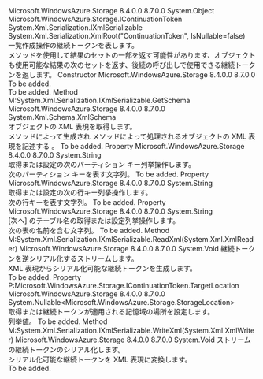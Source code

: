 <Type Name="TableContinuationToken" FullName="Microsoft.WindowsAzure.Storage.Table.TableContinuationToken">
  <TypeSignature Language="C#" Value="public sealed class TableContinuationToken : Microsoft.WindowsAzure.Storage.IContinuationToken, System.Xml.Serialization.IXmlSerializable" />
  <TypeSignature Language="ILAsm" Value=".class public auto ansi serializable sealed beforefieldinit TableContinuationToken extends System.Object implements class Microsoft.WindowsAzure.Storage.IContinuationToken, class System.Xml.Serialization.IXmlSerializable" />
  <TypeSignature Language="DocId" Value="T:Microsoft.WindowsAzure.Storage.Table.TableContinuationToken" />
  <TypeSignature Language="VB.NET" Value="Public NotInheritable Class TableContinuationToken&#xA;Implements IContinuationToken, IXmlSerializable" />
  <TypeSignature Language="F#" Value="type TableContinuationToken = class&#xA;    interface IContinuationToken&#xA;    interface IXmlSerializable" />
  <AssemblyInfo>
    <AssemblyName>Microsoft.WindowsAzure.Storage</AssemblyName>
    <AssemblyVersion>8.4.0.0</AssemblyVersion>
    <AssemblyVersion>8.7.0.0</AssemblyVersion>
  </AssemblyInfo>
  <Base>
    <BaseTypeName>System.Object</BaseTypeName>
  </Base>
  <Interfaces>
    <Interface>
      <InterfaceName>Microsoft.WindowsAzure.Storage.IContinuationToken</InterfaceName>
    </Interface>
    <Interface>
      <InterfaceName>System.Xml.Serialization.IXmlSerializable</InterfaceName>
    </Interface>
  </Interfaces>
  <Attributes>
    <Attribute>
      <AttributeName>System.Xml.Serialization.XmlRoot("ContinuationToken", IsNullable=false)</AttributeName>
    </Attribute>
  </Attributes>
  <Docs>
    <summary>
            一覧作成操作の継続トークンを表します。 
            </summary>
    <remarks>メソッドを使用して結果のセットの一部を返す可能性があります、<see cref="T:Microsoft.WindowsAzure.Storage.Table.TableResultSegment" />オブジェクトも使用可能な結果の次のセットを返す、後続の呼び出しで使用できる継続トークンを返します。 </remarks>
  </Docs>
  <Members>
    <Member MemberName=".ctor">
      <MemberSignature Language="C#" Value="public TableContinuationToken ();" />
      <MemberSignature Language="ILAsm" Value=".method public hidebysig specialname rtspecialname instance void .ctor() cil managed" />
      <MemberSignature Language="DocId" Value="M:Microsoft.WindowsAzure.Storage.Table.TableContinuationToken.#ctor" />
      <MemberSignature Language="VB.NET" Value="Public Sub New ()" />
      <MemberType>Constructor</MemberType>
      <AssemblyInfo>
        <AssemblyName>Microsoft.WindowsAzure.Storage</AssemblyName>
        <AssemblyVersion>8.4.0.0</AssemblyVersion>
        <AssemblyVersion>8.7.0.0</AssemblyVersion>
      </AssemblyInfo>
      <Parameters />
      <Docs>
        <summary>To be added.</summary>
        <remarks>To be added.</remarks>
      </Docs>
    </Member>
    <Member MemberName="GetSchema">
      <MemberSignature Language="C#" Value="public System.Xml.Schema.XmlSchema GetSchema ();" />
      <MemberSignature Language="ILAsm" Value=".method public hidebysig newslot virtual instance class System.Xml.Schema.XmlSchema GetSchema() cil managed" />
      <MemberSignature Language="DocId" Value="M:Microsoft.WindowsAzure.Storage.Table.TableContinuationToken.GetSchema" />
      <MemberSignature Language="VB.NET" Value="Public Function GetSchema () As XmlSchema" />
      <MemberSignature Language="F#" Value="abstract member GetSchema : unit -&gt; System.Xml.Schema.XmlSchema&#xA;override this.GetSchema : unit -&gt; System.Xml.Schema.XmlSchema" Usage="tableContinuationToken.GetSchema " />
      <MemberType>Method</MemberType>
      <Implements>
        <InterfaceMember>M:System.Xml.Serialization.IXmlSerializable.GetSchema</InterfaceMember>
      </Implements>
      <AssemblyInfo>
        <AssemblyName>Microsoft.WindowsAzure.Storage</AssemblyName>
        <AssemblyVersion>8.4.0.0</AssemblyVersion>
        <AssemblyVersion>8.7.0.0</AssemblyVersion>
      </AssemblyInfo>
      <ReturnValue>
        <ReturnType>System.Xml.Schema.XmlSchema</ReturnType>
      </ReturnValue>
      <Parameters />
      <Docs>
        <summary>
            オブジェクトの XML 表現を取得します。
            </summary>
        <returns>
            <see cref="M:System.Xml.Serialization.IXmlSerializable.WriteXml(System.Xml.XmlWriter)" /> メソッドによって生成され <see cref="M:System.Xml.Serialization.IXmlSerializable.ReadXml(System.Xml.XmlReader)" /> メソッドによって処理されるオブジェクトの XML 表現を記述する <see cref="T:System.Xml.Schema.XmlSchema" />。
            </returns>
        <remarks>To be added.</remarks>
      </Docs>
    </Member>
    <Member MemberName="NextPartitionKey">
      <MemberSignature Language="C#" Value="public string NextPartitionKey { get; set; }" />
      <MemberSignature Language="ILAsm" Value=".property instance string NextPartitionKey" />
      <MemberSignature Language="DocId" Value="P:Microsoft.WindowsAzure.Storage.Table.TableContinuationToken.NextPartitionKey" />
      <MemberSignature Language="VB.NET" Value="Public Property NextPartitionKey As String" />
      <MemberSignature Language="F#" Value="member this.NextPartitionKey : string with get, set" Usage="Microsoft.WindowsAzure.Storage.Table.TableContinuationToken.NextPartitionKey" />
      <MemberType>Property</MemberType>
      <AssemblyInfo>
        <AssemblyName>Microsoft.WindowsAzure.Storage</AssemblyName>
        <AssemblyVersion>8.4.0.0</AssemblyVersion>
        <AssemblyVersion>8.7.0.0</AssemblyVersion>
      </AssemblyInfo>
      <ReturnValue>
        <ReturnType>System.String</ReturnType>
      </ReturnValue>
      <Docs>
        <summary>
            取得または設定の次のパーティション キー<see cref="T:Microsoft.WindowsAzure.Storage.Table.ITableEntity" />列挙操作します。
            </summary>
        <value>次のパーティション キーを表す文字列。</value>
        <remarks>To be added.</remarks>
      </Docs>
    </Member>
    <Member MemberName="NextRowKey">
      <MemberSignature Language="C#" Value="public string NextRowKey { get; set; }" />
      <MemberSignature Language="ILAsm" Value=".property instance string NextRowKey" />
      <MemberSignature Language="DocId" Value="P:Microsoft.WindowsAzure.Storage.Table.TableContinuationToken.NextRowKey" />
      <MemberSignature Language="VB.NET" Value="Public Property NextRowKey As String" />
      <MemberSignature Language="F#" Value="member this.NextRowKey : string with get, set" Usage="Microsoft.WindowsAzure.Storage.Table.TableContinuationToken.NextRowKey" />
      <MemberType>Property</MemberType>
      <AssemblyInfo>
        <AssemblyName>Microsoft.WindowsAzure.Storage</AssemblyName>
        <AssemblyVersion>8.4.0.0</AssemblyVersion>
        <AssemblyVersion>8.7.0.0</AssemblyVersion>
      </AssemblyInfo>
      <ReturnValue>
        <ReturnType>System.String</ReturnType>
      </ReturnValue>
      <Docs>
        <summary>
            取得または設定の次の行キー<see cref="T:Microsoft.WindowsAzure.Storage.Table.ITableEntity" />列挙操作します。
            </summary>
        <value>次の行キーを表す文字列。</value>
        <remarks>To be added.</remarks>
      </Docs>
    </Member>
    <Member MemberName="NextTableName">
      <MemberSignature Language="C#" Value="public string NextTableName { get; set; }" />
      <MemberSignature Language="ILAsm" Value=".property instance string NextTableName" />
      <MemberSignature Language="DocId" Value="P:Microsoft.WindowsAzure.Storage.Table.TableContinuationToken.NextTableName" />
      <MemberSignature Language="VB.NET" Value="Public Property NextTableName As String" />
      <MemberSignature Language="F#" Value="member this.NextTableName : string with get, set" Usage="Microsoft.WindowsAzure.Storage.Table.TableContinuationToken.NextTableName" />
      <MemberType>Property</MemberType>
      <AssemblyInfo>
        <AssemblyName>Microsoft.WindowsAzure.Storage</AssemblyName>
        <AssemblyVersion>8.4.0.0</AssemblyVersion>
        <AssemblyVersion>8.7.0.0</AssemblyVersion>
      </AssemblyInfo>
      <ReturnValue>
        <ReturnType>System.String</ReturnType>
      </ReturnValue>
      <Docs>
        <summary>
            [次へ] のテーブル名の取得または設定<see cref="T:Microsoft.WindowsAzure.Storage.Table.ITableEntity" />列挙操作します。
            </summary>
        <value>次の表の名前を含む文字列。</value>
        <remarks>To be added.</remarks>
      </Docs>
    </Member>
    <Member MemberName="ReadXml">
      <MemberSignature Language="C#" Value="public void ReadXml (System.Xml.XmlReader reader);" />
      <MemberSignature Language="ILAsm" Value=".method public hidebysig newslot virtual instance void ReadXml(class System.Xml.XmlReader reader) cil managed" />
      <MemberSignature Language="DocId" Value="M:Microsoft.WindowsAzure.Storage.Table.TableContinuationToken.ReadXml(System.Xml.XmlReader)" />
      <MemberSignature Language="VB.NET" Value="Public Sub ReadXml (reader As XmlReader)" />
      <MemberSignature Language="F#" Value="abstract member ReadXml : System.Xml.XmlReader -&gt; unit&#xA;override this.ReadXml : System.Xml.XmlReader -&gt; unit" Usage="tableContinuationToken.ReadXml reader" />
      <MemberType>Method</MemberType>
      <Implements>
        <InterfaceMember>M:System.Xml.Serialization.IXmlSerializable.ReadXml(System.Xml.XmlReader)</InterfaceMember>
      </Implements>
      <AssemblyInfo>
        <AssemblyName>Microsoft.WindowsAzure.Storage</AssemblyName>
        <AssemblyVersion>8.4.0.0</AssemblyVersion>
        <AssemblyVersion>8.7.0.0</AssemblyVersion>
      </AssemblyInfo>
      <ReturnValue>
        <ReturnType>System.Void</ReturnType>
      </ReturnValue>
      <Parameters>
        <Parameter Name="reader" Type="System.Xml.XmlReader" />
      </Parameters>
      <Docs>
        <param name="reader"><see cref="T:System.Xml.XmlReader" />継続トークンを逆シリアル化するストリームします。</param>
        <summary>
            XML 表現からシリアル化可能な継続トークンを生成します。
            </summary>
        <remarks>To be added.</remarks>
      </Docs>
    </Member>
    <Member MemberName="TargetLocation">
      <MemberSignature Language="C#" Value="public Nullable&lt;Microsoft.WindowsAzure.Storage.StorageLocation&gt; TargetLocation { get; set; }" />
      <MemberSignature Language="ILAsm" Value=".property instance valuetype System.Nullable`1&lt;valuetype Microsoft.WindowsAzure.Storage.StorageLocation&gt; TargetLocation" />
      <MemberSignature Language="DocId" Value="P:Microsoft.WindowsAzure.Storage.Table.TableContinuationToken.TargetLocation" />
      <MemberSignature Language="VB.NET" Value="Public Property TargetLocation As Nullable(Of StorageLocation)" />
      <MemberSignature Language="F#" Value="member this.TargetLocation : Nullable&lt;Microsoft.WindowsAzure.Storage.StorageLocation&gt; with get, set" Usage="Microsoft.WindowsAzure.Storage.Table.TableContinuationToken.TargetLocation" />
      <MemberType>Property</MemberType>
      <Implements>
        <InterfaceMember>P:Microsoft.WindowsAzure.Storage.IContinuationToken.TargetLocation</InterfaceMember>
      </Implements>
      <AssemblyInfo>
        <AssemblyName>Microsoft.WindowsAzure.Storage</AssemblyName>
        <AssemblyVersion>8.4.0.0</AssemblyVersion>
        <AssemblyVersion>8.7.0.0</AssemblyVersion>
      </AssemblyInfo>
      <ReturnValue>
        <ReturnType>System.Nullable&lt;Microsoft.WindowsAzure.Storage.StorageLocation&gt;</ReturnType>
      </ReturnValue>
      <Docs>
        <summary>
            取得または継続トークンが適用される記憶域の場所を設定します。
            </summary>
        <value><see cref="T:Microsoft.WindowsAzure.Storage.StorageLocation" /> 列挙値。</value>
        <remarks>To be added.</remarks>
      </Docs>
    </Member>
    <Member MemberName="WriteXml">
      <MemberSignature Language="C#" Value="public void WriteXml (System.Xml.XmlWriter writer);" />
      <MemberSignature Language="ILAsm" Value=".method public hidebysig newslot virtual instance void WriteXml(class System.Xml.XmlWriter writer) cil managed" />
      <MemberSignature Language="DocId" Value="M:Microsoft.WindowsAzure.Storage.Table.TableContinuationToken.WriteXml(System.Xml.XmlWriter)" />
      <MemberSignature Language="VB.NET" Value="Public Sub WriteXml (writer As XmlWriter)" />
      <MemberSignature Language="F#" Value="abstract member WriteXml : System.Xml.XmlWriter -&gt; unit&#xA;override this.WriteXml : System.Xml.XmlWriter -&gt; unit" Usage="tableContinuationToken.WriteXml writer" />
      <MemberType>Method</MemberType>
      <Implements>
        <InterfaceMember>M:System.Xml.Serialization.IXmlSerializable.WriteXml(System.Xml.XmlWriter)</InterfaceMember>
      </Implements>
      <AssemblyInfo>
        <AssemblyName>Microsoft.WindowsAzure.Storage</AssemblyName>
        <AssemblyVersion>8.4.0.0</AssemblyVersion>
        <AssemblyVersion>8.7.0.0</AssemblyVersion>
      </AssemblyInfo>
      <ReturnValue>
        <ReturnType>System.Void</ReturnType>
      </ReturnValue>
      <Parameters>
        <Parameter Name="writer" Type="System.Xml.XmlWriter" />
      </Parameters>
      <Docs>
        <param name="writer"><see cref="T:System.Xml.XmlWriter" />ストリームの継続トークンのシリアル化します。</param>
        <summary>
            シリアル化可能な継続トークンを XML 表現に変換します。
            </summary>
        <remarks>To be added.</remarks>
      </Docs>
    </Member>
  </Members>
</Type>